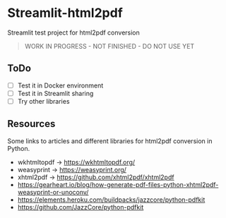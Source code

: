 # Streamlit-html2pdf

Streamlit test project for html2pdf conversion

> WORK IN PROGRESS - NOT FINISHED - DO NOT USE YET

## ToDo

- [ ] Test it in Docker environment
- [ ] Test it in Streamlit sharing
- [ ] Try other libraries

## Resources

Some links to articles and different libraries for html2pdf conversion in Python.

- wkhtmltopdf -> <https://wkhtmltopdf.org/>
- weasyprint -> <https://weasyprint.org/>
- xhtml2pdf -> <https://github.com/xhtml2pdf/xhtml2pdf>
- <https://gearheart.io/blog/how-generate-pdf-files-python-xhtml2pdf-weasyprint-or-unoconv/>
- <https://elements.heroku.com/buildpacks/jazzcore/python-pdfkit>
- <https://github.com/JazzCore/python-pdfkit>
